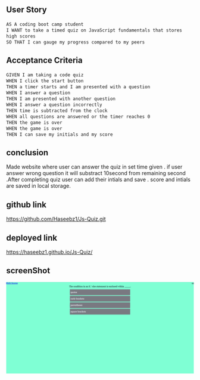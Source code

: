 
## User Story

```
AS A coding boot camp student
I WANT to take a timed quiz on JavaScript fundamentals that stores high scores
SO THAT I can gauge my progress compared to my peers
```

## Acceptance Criteria

```
GIVEN I am taking a code quiz
WHEN I click the start button
THEN a timer starts and I am presented with a question
WHEN I answer a question
THEN I am presented with another question
WHEN I answer a question incorrectly
THEN time is subtracted from the clock
WHEN all questions are answered or the timer reaches 0
THEN the game is over
WHEN the game is over
THEN I can save my initials and my score
```

## conclusion

Made website where user can answer the quiz in set time given . if user answer wrong question it 
will substract 10second from remaining second .After completing quiz user can add their intials and save . 
score and intials are saved in local storage.

## github link 

https://github.com/Haseebz1/Js-Quiz.git


## deployed link 

https://haseebz1.github.io/Js-Quiz/


## screenShot 

![code quiz](./assets/Screenshot.PNG)
